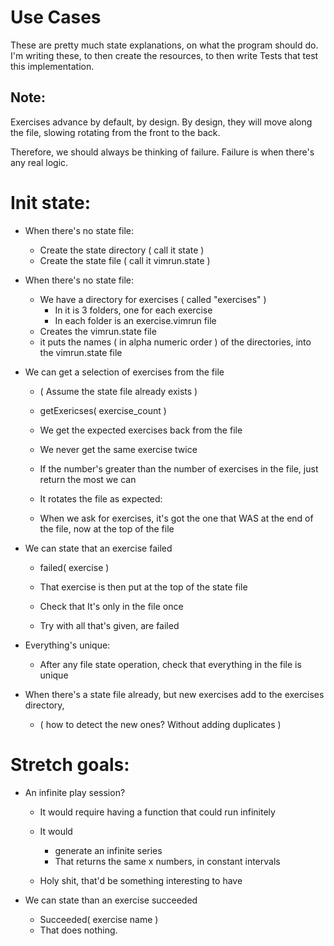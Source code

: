 # Use Cases
These are pretty much state explanations, on what the program should do.
I'm writing these, to then create the resources, to then write Tests that test this implementation.

## Note:
Exercises advance by default, by design. 
By design, they will move along the file, slowing rotating from the front to the back.

Therefore, we should always be thinking of failure. Failure is when there's any real logic.

# Init state:

* When there's no state file:
    * Create the state directory ( call it state )
    * Create the state file     ( call it vimrun.state )

* When there's no state file:
    * We have a directory for exercises ( called "exercises" )
        * In it is 3 folders, one for each exercise
        * In each folder is an exercise.vimrun file
    * Creates the vimrun.state file
    * it puts the names ( in alpha numeric order ) of the directories, into the vimrun.state file


* We can get a selection of exercises from the file
    * ( Assume the state file already exists )
    * getExericses( exercise_count )
    * We get the expected exercises back from the file

    * We never get the same exercise twice

    * If the number's greater than the number of exercises in the file, just return the most we can

    * It rotates the file as expected:
    * When we ask for exercises, it's got the one that WAS at the end of the file, now at the top of the file

* We can state that an exercise failed
    * failed( exercise )
    * That exercise is then put at the top of the state file

    * Check that It's only in the file once

    * Try with all that's given, are failed

* Everything's unique:
    * After any file state operation, check that everything in the file is unique

* When there's a state file already, but new exercises add to the exercises directory, 
    * ( how to detect the new ones? Without adding duplicates )

# Stretch goals:
* An infinite play session?
    * It would require having a function that could run infinitely
    * It would 
        * generate an infinite series
        * That returns the same x numbers, in constant intervals

    * Holy shit, that'd be something interesting to have

* We can state than an exercise succeeded
    * Succeeded( exercise name )
    * That does nothing.
